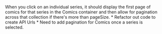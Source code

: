 When you click on an individual series, it should display the first page of comics for that series in the Comics container and then allow for pagination across that collection if there's more than pageSize.
    * Refactor out code to create API Urls
    * Need to add pagination for Comics once a series is selected.